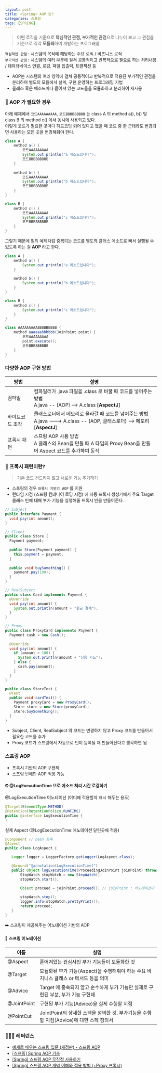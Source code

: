 ```yaml
---
layout: post
title: <Spring> AOP 란?
categories: 스프링
tags: [SPRING]
---
```

> 어떤 로직을 기준으로 **핵심적인 관점, 부가적인 관점**으로 나누어 보고 그 관점을 기준으로 각각 **모듈화**하여 개발하는 프로그래밍

`핵심적인 관점` : 시스템의 목적에 해당하는 주요 로직 / 비즈니스 로직<br>
`부가적인 관점` : 시스템의 여러 부분에 걸쳐 공통적이고 반복적으로 필요로 하는 처리내용 / 데이터베이스 연결, 로깅, 파일 입출력, 트랜잭션 등<br>
- AOP는 시스템의 여러 영역에 걸쳐 공통적이고 반복적으로 적용된 부가적인 관점을 분리하여 별도의 모듈에서 설계, 구현,운영하는 프로그래밍 기법
- 클래스 혹은 메소드마다 흩어져 있는 코드들을 모듈화하고 분리하여 재사용


### 🥺 AOP 가 필요한 경우 

아래 예제에서 `코드AAAAAAAAA`, `코드BBBBBBBBB` 는 class A 의 method a(), b() 및 class B 의 method c() 에서 동시에 사용되고 있다.<br> 
이렇게 코드가 필요한 곳마다 하드코딩 되어 있다고 했을 때 코드 중 한 군데라도 변경되면 사용하는 모든 곳을 변경해줘야 한다. 

```java
class A {
	method a() {
		코드AAAAAAAAA
		System.out.println("a 메소드입니다");
		코드BBBBBBBBB
	}
	
	method b() {
		코드AAAAAAAAA
		System.out.println("b 메소드입니다");
		코드BBBBBBBBB
	}
}

class B {
	method c() {
		코드AAAAAAAAA
		System.out.println("c 메소드입니다");
		코드BBBBBBBBB
	}
}
```


그렇기 때문에 밑의 예제처럼 중복되는 코드를 별도의 클래스 메소드로 빼서 실행될 수 있도록 하는 걸 **AOP** 라고 한다. 

```java
class A {
	method a() {
		System.out.println("a 메소드입니다");
	}
	
	method b() {
		System.out.println("b 메소드입니다");
	}
}

class B {
	method c() {
		System.out.println("c 메소드입니다");
	}
}

class AAAAAAAAABBBBBBBBB {
	method aaaaaabbbbbb(JoinPoint point) {
		코드AAAAAAAAA
		point.execute();
		코드BBBBBBBBB
	}
}
```



### 다양한 AOP 구현 방법 

| 방법            | 설명                                                         |
| --------------- | ------------------------------------------------------------ |
| 컴파일          | 컴파일러가 .java 파일을 .class 로 바꿀 때 코드를 넣어주는 방법<br>A.java -- (AOP) --> A.class [**AspectJ**] |
| 바이트코드 조작 | 클래스로더에서 메모리로 올라갈 때 코드를 넣어주는 방법<br>A.java ---> A.class -- (AOP, 클래스로더) --> 메모리 [**AspectJ**] |
| 프록시 패턴     | 스프링 AOP 사용 방법<br>A 클래스의 Bean을 만들 때 A 타입의 Proxy Bean을 만들어 Aspect 코드를 추가하여 동작 |



### 💨 프록시 패턴이란?

> 기존 코드 건드리지 않고 새로운 기능 추가하기

- 스프링의 경우 `프록시 기반의 AOP` 를 지원 
- 런타임 시점 (스프링 컨테니어 로딩 시점) 에 자동 프록시 생성기에서 주요 Target 클래스 빈에 대해 부가 기능을 실행해줄 프록시 빈을 만들어준다.

```java
// Subject
public interface Payment {
  void pay(int amount);
}

// Client
public class Store { 
  Payment payment;
  
  public Store(Payment payment) {
    this.payment = payment;
  }
  
  public void buySomething() {
    payment.pay(100);
  }
}

// RealSubject
public class Card implements Payment {
  @Override
  void pay(int amount) {
    System.out.println(amount + "현금 결제");
  }
}

// Proxy
public class ProxyCard implements Payment {
  Payment cash = new Cash();
  
  @Override
  void pay(int amount) {
    if (amount > 100) {
      System.out.println(amount + "신용 카드");
    } else {
      cash.pay(amount);
    }
  }
}

public class StoreTest {
  @Test
  public void cardTest() {
    Payment proxyCard = new ProxyCard();
    Store store = new Store(proxyCard);
    store.buySomething();
  }
}

```

- Subject, Client, RealSubject 의 코드는 변경하지 않고 Proxy 코드를 만들어서 필요한 코드를 추가 
- Proxy 코드가 스프링에서 자동으로 빈이 등록될 때 만들어진다고 생각하면 됨 


### 스프링 AOP

- 프록시 기반의 AOP 구현체 
- 스프링 빈에만 AOP 적용 가능 


#### ⏰ @LogExecutionTime 으로 메소드 처리 시간 로깅하기

@LogExecutionTime 어노테이션 (어디에 적용할지 표시 해두는 용도)

```java
@Target(ElementType.METHOD)
@Retention(RetentionPolicy.RUNTIME)
public @interface LogExecutionTime {
}
```



실제 Aspect (@LogExecutionTime 애노테이션 달린곳에 적용)

```java
@Component // bean 등록
@Aspect
public class LogAspect {

   Logger logger = LoggerFactory.getLogger(LogAspect.class);

   @Around("@annotation(LogExecutionTime)")  
   public Object logExecutionTime(ProceedingJoinPoint joinPoint) throws Throwable {
       StopWatch stopWatch = new StopWatch();
       stopWatch.start();

       Object proceed = joinPoint.proceed(); // joinPoint : 어노테이션이 붙어 있는 메소드 , proceed : 실행
     
       stopWatch.stop();
       logger.info(stopWatch.prettyPrint());
       return proceed;
   }
}
```
➡️ 스프링이 제공해주는 어노테이션 기반의 AOP 


#### 🔖 스프링 어노테이션  

| 이름        | 설명                                                         |
| ----------- | ------------------------------------------------------------ |
| @Aspect     | 흩어져있는 관심사인 부가 기능들이 모듈화한 것                |
| @Target     | 모듈화된 부가 기능(Aspect)을 수행해줘야 하는 주요 비지니스 클래스 or 메서드 등을 의미 |
| @Advice     | Target 에 종속되지 않고 순수하게 부가 기능만 실제로 구현된 부분, 부가 기능 구현체 |
| @JointPoint | 구현된 부가 기능(Advice)을 실제 수행할 지점                  |
| @PointCut   | JointPoint의 상세한 스펙을 정의한 것. 부가기능을 수행할 지점(Advice)에 대한 스펙 정의서 |



### 🙇🏻‍♀️ 레퍼런스
- [예제로 배우는 스프링 입문 (개정판) - 스프링 AOP](https://www.inflearn.com/course/spring_revised_edition/lecture/19742?tab=curriculum&volume=0.37&quality=auto)<br>
- [[스프링] Spring AOP 기초](https://velog.io/@dusdn2424/%EC%8A%A4%ED%94%84%EB%A7%81-%EC%8A%A4%ED%94%84%EB%A7%81-AOP-%EC%97%90-%EB%8C%80%ED%95%98%EC%97%AC#%EB%AC%B8%ED%97%8C)<br>
- [[Spring] 스프링 AOP 무작정 사용하기](https://velog.io/@ksh030506/Spring-%EC%8A%A4%ED%94%84%EB%A7%81-AOP-%EB%AC%B4%EC%9E%91%EC%A0%95-%EC%82%AC%EC%9A%A9%ED%95%98%EA%B8%B0)<br>
- [[Spring] 스프링 AOP 개념 이해와 적용 방법 (+Proxy 프록시)](https://creamilk88.tistory.com/148)

  